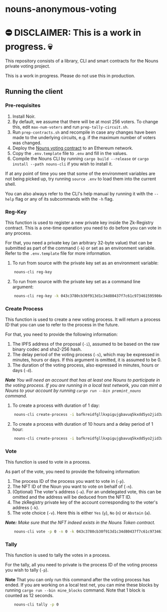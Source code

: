 # nouns-anonymous-voting

# ⛔ DISCLAIMER: This is a work in progress. 💀

This repository consists of a library, CLI and smart contracts for the Nouns private voting project.

This is a work in progress. Please do not use this in production.

## Running the client

### Pre-requisites
1. Install Noir.
2. By default, we assume that there will be at most 256 voters. To change this, edit `max-num-voters` and run `prep-tally-circuit.sh`.
3. Run `prep-contracts.sh` and recompile in case any changes have been made to the underlying circuits, e.g. if the maximum number of voters was changed.
4. Deploy the [Nouns voting contract](contracts/README.md) to an Ethereum network.
5. Copy the `.env.template` file to `.env` and fill in the values.
6. Compile the Nouns CLI by running `cargo build --release` or `cargo install --path nouns-cli` if you wish to install it.

If at any point of time you see that some of the environment variables are not being picked up, try
running `source .env` to load them into the current shell.

You can also always refer to the CLI's help manual by running it with the `--help` flag or any of its subcommands with
the `-h` flag.

### Reg-Key

This function is used to register a new private key inside the Zk-Registry contract. This is a one-time operation you
need to do before you can vote in any process.

For that, you need a private key (an arbitrary 32-byte value) that can be submitted as part of the command (`-k`) or set as an
environment variable. Refer to the `.env.template` file for more information.

1. To run from source with the private key set as an environment variable:

```bash
    nouns-cli reg-key
```

2. To run from source with the private key set as a command line argument:

```bash
    nouns-cli reg-key -k 043c3780cb30f913d1c34d80437f7c61c973461595986e899ee6a8171143db1d
```

### Create Process

This function is used to create a new voting process. It will return a process ID that you can use to refer to the
process in the future.

For that, you need to provide the following information:

1. The IPFS address of the proposal (`-i`), assumed to be based on the raw binary codec and sha2-256 hash.
2. The delay period of the voting process (`-s`), which may be expressed in minutes, hours or days. If this argument is omitted, it is assumed to be 0.
3. The duration of the voting process, also expressed in minutes, hours or days (`-d`).

_**Note** You will need an account that has at least one Nouns to participate in the voting process. If you are running
in a local test network, you can mint a Nouns to your account by running `cargo run --bin premint_nouns`
command._

1. To create a process with duration of 1 day:

```bash
    nouns-cli create-process -i bafkreidfgllkxpigujgbavuq5kxdd5yo2jid3abzuxhwj7l6socllnd3m4 -d 1d
```

2. To create a process with duration of 10 hours and a delay period of 1 hour:

```bash
    nouns-cli create-process -i bafkreidfgllkxpigujgbavuq5kxdd5yo2jid3abzuxhwj7l6socllnd3m4 -s 1h -d 10h
```

### Vote

This function is used to vote in a process.

As part of the vote, you need to provide the following information:

1. The process ID of the process you want to vote in (`-p`).
2. The NFT ID of the Noun you want to vote on behalf of (`-n`).
3. (Optional) The voter's address (`-a`). For an undelegated vote, this can be omitted and the address will be deduced from the NFT ID.
4. The zkRegistry private key of the account corresponding to the voter's address (`-k`).
5. The vote choice (`-v`). Here this is either `Yes` (`y`), `No` (`n`) or `Abstain` (`a`).

_**Note:** Make sure that the NFT indeed exists in the Nouns Token contract._

```bash
    nouns-cli vote -p 0 -n 0 -k 043c3780cb30f913d1c34d80437f7c61c973461595986e899ee6a8171143db1d -v y
```

### Tally

This function is used to tally the votes in a process.

For the tally, all you need to private is the process ID of the voting process you wish to tally (`-p`).

**Note** That you can only run this command after the voting process has ended. If you are working on a local test net,
you can mine these blocks by running `cargo run --bin mine_blocks` command. Note that 1 block is counted as 12
seconds.

```bash
    nouns-cli tally -p 0
```


